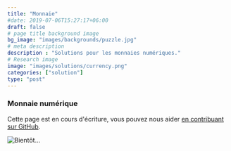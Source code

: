 ```yaml
---
title: "Monnaie"
#date: 2019-07-06T15:27:17+06:00
draft: false
# page title background image
bg_image: "images/backgrounds/puzzle.jpg"
# meta description
description : "Solutions pour les monnaies numériques."
# Research image
image: "images/solutions/currency.png"
categories: ["solution"]
type: "post"
---
```


### Monnaie numérique

Cette page est en cours d'écriture, vous pouvez nous aider [en contribuant sur GitHub](https://github.com/foopgp/foopgp-hugowebsite/blob/test/content/french/solutions/theme-currency.md).

![Bientôt…](/images/comingsoon.jpg)
